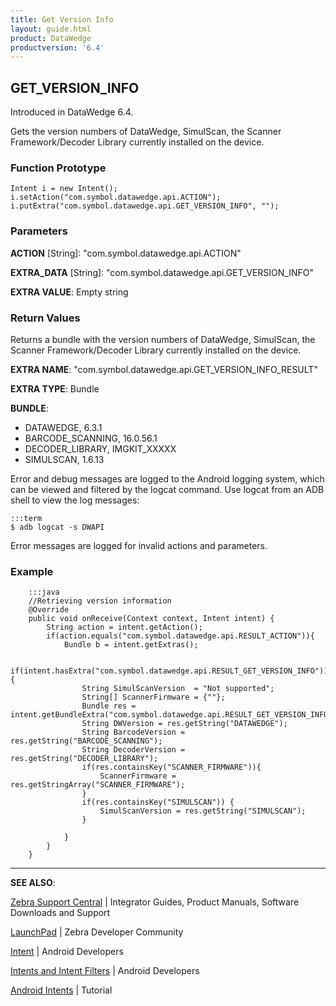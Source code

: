 ```yaml
---
title: Get Version Info 
layout: guide.html
product: DataWedge
productversion: '6.4'
---
```


## GET_VERSION_INFO

Introduced in DataWedge 6.4.

Gets the version numbers of DataWedge, SimulScan, the Scanner Framework/Decoder Library currently installed on the device. 

### Function Prototype

	Intent i = new Intent();
	i.setAction("com.symbol.datawedge.api.ACTION");
	i.putExtra("com.symbol.datawedge.api.GET_VERSION_INFO", "");

### Parameters

**ACTION** [String]: "com.symbol.datawedge.api.ACTION"

**EXTRA_DATA** [String]: "com.symbol.datawedge.api.GET_VERSION_INFO"

**EXTRA VALUE**: Empty string

### Return Values
Returns a bundle with the version numbers of DataWedge, SimulScan, the Scanner Framework/Decoder Library currently installed on the device. 

**EXTRA NAME**: "com.symbol.datawedge.api.GET_VERSION_INFO_RESULT"

**EXTRA TYPE**: Bundle 

**BUNDLE**:

* DATAWEDGE, 6.3.1
* BARCODE_SCANNING, 16.0.56.1  
* DECODER_LIBRARY, IMGKIT_XXXXX
* SIMULSCAN, 1.6.13

Error and debug messages are logged to the Android logging system, which can be viewed and filtered by the logcat command. Use logcat from an ADB shell to view the log messages:

	:::term
	$ adb logcat -s DWAPI

Error messages are logged for invalid actions and parameters.

### Example

		:::java
		//Retrieving version information
	    @Override
	    public void onReceive(Context context, Intent intent) {
	        String action = intent.getAction();
	        if(action.equals("com.symbol.datawedge.api.RESULT_ACTION")){
	            Bundle b = intent.getExtras();

		if(intent.hasExtra("com.symbol.datawedge.api.RESULT_GET_VERSION_INFO")){
	                String SimulScanVersion  = "Not supported";
	                String[] ScannerFirmware = {""};
	                Bundle res = intent.getBundleExtra("com.symbol.datawedge.api.RESULT_GET_VERSION_INFO");
	                String DWVersion = res.getString("DATAWEDGE");
	                String BarcodeVersion = res.getString("BARCODE_SCANNING");
	                String DecoderVersion = res.getString("DECODER_LIBRARY");
	                if(res.containsKey("SCANNER_FIRMWARE")){
	                    ScannerFirmware = res.getStringArray("SCANNER_FIRMWARE");
	                }
	                if(res.containsKey("SIMULSCAN")) {
	                    SimulScanVersion = res.getString("SIMULSCAN");
	                }

	            }
	        }
	    }


-----

**SEE ALSO**:

[Zebra Support Central](https://www.zebra.com/us/en/support-downloads.html) | Integrator Guides, Product Manuals, Software Downloads and Support

[LaunchPad](https://developer.zebra.com/welcome) | Zebra Developer Community

[Intent](https://developer.android.com/reference/android/content/Intent.html) | Android Developers

[Intents and Intent Filters](http://developer.android.com/guide/components/intents-filters.html) | Android Developers

[Android Intents](http://www.vogella.com/tutorials/AndroidIntent/article.html) | Tutorial

